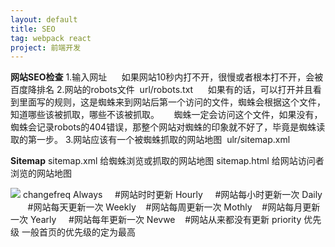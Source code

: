 ```yaml
---
layout: default
title: SEO
tag: webpack react
project: 前端开发
---
```


**网站SEO检查**
1.输入网址
     如果网站10秒内打不开，很慢或者根本打不开，会被百度降排名
2.网站的robots文件  url/robots.txt
     如果有的话，可以打开并且看到里面写的规则，这是蜘蛛来到网站后第一个访问的文件，蜘蛛会根据这个文件，知道哪些该被抓取，哪些不该被抓取。
     蜘蛛一定会访问这个文件，如果没有，蜘蛛会记录robots的404错误，那整个网站对蜘蛛的印象就不好了，毕竟是蜘蛛读取的第一步。
3.网站应该有一个被蜘蛛抓取的网站地图  ulr/sitemap.xml

**Sitemap**
sitemap.xml
给蜘蛛浏览或抓取的网站地图
sitemap.html
给网站访问者浏览的网站地图

![](https://app.yinxiang.com/shard/s64/res/f02072af-39ed-4e75-914e-f1a42e368193.png)
changefreq
Always     #网站时时更新
Hourly     #网站每小时更新一次
Daily        #网站每天更新一次
Weekly    #网站每周更新一次
Mothly    #网站每月更新一次
Yearly     #网站每年更新一次
Nevwe    #网站从来都没有更新
priority 优先级
一般首页的优先级的定为最高

